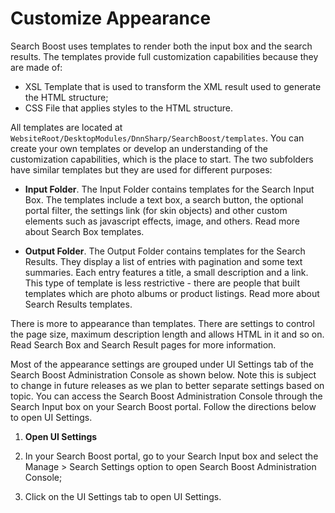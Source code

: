 # Customize Appearance

Search Boost uses templates to render both the input box and the search results. The templates provide full customization capabilities because they are made of:

* XSL Template that is used to transform the XML result used to generate the HTML structure;
* CSS File that applies styles to the HTML structure.

All templates are located at ```WebsiteRoot/DesktopModules/DnnSharp/SearchBoost/templates```. You can create your own templates or develop an understanding of the customization capabilities, which is the place to start. The two subfolders have similar templates but they are used for different purposes:
* **Input Folder**. The Input Folder contains templates for the Search Input Box. The templates include a text box, a search button, the optional portal filter, the settings link (for skin objects) and other custom elements such as javascript effects, image, and others.
Read more about Search Box templates.

* **Output Folder**. The Output Folder contains templates for the Search Results. They display a list of entries with pagination and some text summaries.  Each entry features a title, a small description and a link. This type of template is less restrictive - there are people that built templates which are photo albums or product listings. Read more about Search Results templates.

There is more to appearance than templates. There are settings to control the page size, maximum description length and allows HTML in it and so on. Read Search Box and Search Result pages for more information.

Most of the appearance settings are grouped under UI Settings tab of the Search Boost Administration Console as shown below. Note this is subject to change in future releases as we plan to better separate settings based on topic. You can access the Search Boost Administration Console through the Search Input box on your Search Boost portal. Follow the directions below to open UI Settings.

1. **Open UI Settings**

2. In your Search Boost portal, go to your Search Input box and select the Manage > Search Settings option to open Search Boost Administration Console;

3. Click on the UI Settings tab to open UI Settings.